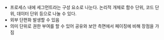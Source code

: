 - 프로세스 내에 세그먼트라는 구성 요소로 나눈다. 논리적 개체로 함수 단위, 코드 단위, 데이터 단위 등으로 나눌 수 있다. 
- 외부 단편화 발생할 수 있음
- 의미 단위로 권한 부여를 할 수 있어 공유와 보안 측면에서 페이징에 비해 장점을 가짐